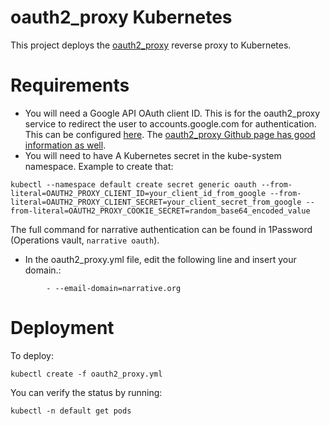 # oauth2_proxy Kubernetes

This project deploys the [oauth2_proxy](https://github.com/bitly/oauth2_proxy) reverse proxy to Kubernetes.

# Requirements

- You will need a Google API OAuth client ID. This is for the oauth2_proxy service to redirect the user to accounts.google.com for authentication. This can be configured [here](https://console.developers.google.com). The [oauth2_proxy Github page has good information as well](https://github.com/bitly/oauth2_proxy#google-auth-provider).
- You will need to have A Kubernetes secret in the kube-system namespace. Example to create that:

```
kubectl --namespace default create secret generic oauth --from-literal=OAUTH2_PROXY_CLIENT_ID=your_client_id_from_google --from-literal=OAUTH2_PROXY_CLIENT_SECRET=your_client_secret_from_google --from-literal=OAUTH2_PROXY_COOKIE_SECRET=random_base64_encoded_value
```

The full command for narrative authentication can be found in 1Password (Operations vault, `narrative oauth`).

- In the oauth2_proxy.yml file, edit the following line and insert your domain.:

```
        - --email-domain=narrative.org
```

# Deployment

To deploy:

```
kubectl create -f oauth2_proxy.yml
```

You can verify the status by running:

```
kubectl -n default get pods
```
